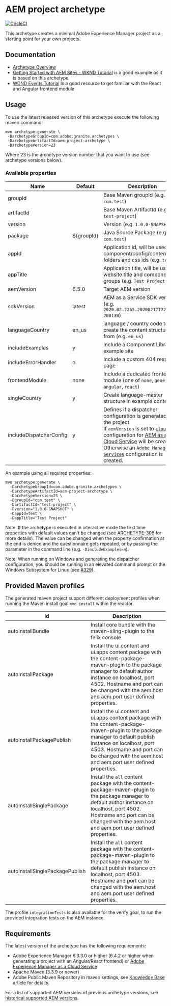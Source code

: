 # AEM project archetype

[![CircleCI](https://circleci.com/gh/adobe/aem-project-archetype.svg?style=svg)](https://circleci.com/gh/adobe/aem-project-archetype)

This archetype creates a minimal Adobe Experience Manager project as a starting point for your own projects.

## Documentation

* [Archetype Overview](https://www.adobe.com/go/aem_archetype)
* [Getting Started with AEM Sites - WKND Tutorial](https://docs.adobe.com/content/help/en/experience-manager-learn/getting-started-wknd-tutorial-develop/overview.html) is a good example as it is based on this 
archetype
* [WDND Events Tutorial](https://helpx.adobe.com/experience-manager/kt/sites/using/getting-started-spa-wknd-tutorial-develop.html) Is a 
good resource to get familiar with the React and Angular frontend module 

## Usage

To use the latest released version of this archetype execute the following maven command:

    mvn archetype:generate \
     -DarchetypeGroupId=com.adobe.granite.archetypes \
     -DarchetypeArtifactId=aem-project-archetype \
     -DarchetypeVersion=23

Where 23 is the archetype version number that you want to use (see archetype versions below).

### Available properties

Name                        | Default  | Description
----------------------------|----------|--------------------
groupId                     |          | Base Maven groupId (e.g. `com.test`) 
artifactId                  |          | Base Maven ArtifactId (e.g. `test-project`)
version                     |          | Version (e.g. `1.0.0-SNAPSHOT`)
package                     |${groupId}| Java Source Package (e.g. `com.test`)
appId                       |          | Application id, will be used for component/config/content folders and css ids (e.g. `test`
appTitle                    |          | Application title, will be used for website title and components groups (e.g. `Test Project`
aemVersion                  |   6.5.0  | Target AEM version
sdkVersion                  |   latest | AEM as a Service SDK version (e.g. `2020.02.2265.20200217T222518Z-200130`)
languageCountry             |   en_us  | language / country code to create the content structure from (e.g. `en_us`)
includeExamples             |     y    | Include a Component Library example site
includeErrorHandler         |     n    | Include a custom 404 response page
frontendModule              |    none  | Include a dedicated frontend module (one of `none`, `general`, `angular`, `react`)
singleCountry               |     y    | Create language-master structure in example content
includeDispatcherConfig     |     y    | Defines if a dispatcher configuration is generated for the project <br>If `aemVersion` is set to [`cloud`](https://github.com/adobe/aem-project-archetype/tree/master/src/main/archetype/dispatcher.cloud) a configuration for [AEM as a Cloud Service](https://docs.adobe.com/content/help/en/experience-manager-cloud-service/landing/home.html) will be created.<br>Otherwise an [`Adobe Managed Services`](https://github.com/adobe/aem-project-archetype/tree/master/src/main/archetype/dispatcher.ams) configuration is created.

An example using all required properties:

    mvn archetype:generate \
      -DarchetypeGroupId=com.adobe.granite.archetypes \
      -DarchetypeArtifactId=aem-project-archetype \
      -DarchetypeVersion=23 \
      -DgroupId="com.test" \
      -DartifactId="test-project" \
      -Dversion="1.0.0-SNAPSHOT" \
      -DappId=test \
      -DappTitle="Test Project"

Note: If the archetype is executed in interactive mode the first time properties with default values can't be changed (see
[ARCHETYPE-308](https://issues.apache.org/jira/browse/ARCHETYPE-308) for more details). The value can be changed when the property
confirmation at the end is denied and the questionnaire gets repeated, or by passing the parameter in the command line (e.g.
`-DincludeExamples=n`).

Note: When running on Windows and generating the dispatcher configuration, you should be running in an elevated command prompt or the Windows Subsystem for Linux (see [#329](https://github.com/adobe/aem-project-archetype/issues/329)).

## Provided Maven profiles
The generated maven project support different deployment profiles when running the Maven install goal `mvn install` within the reactor.

Id                        | Description
--------------------------|------------------------------
autoInstallBundle         | Install core bundle with the maven-sling-plugin to the felix console
autoInstallPackage        | Install the ui.content and ui.apps content package with the content-package-maven-plugin to the package manager to default author instance on localhost, port 4502. Hostname and port can be changed with the aem.host and aem.port user defined properties.
autoInstallPackagePublish | Install the ui.content and ui.apps content package with the content-package-maven-plugin to the package manager to default publish instance on localhost, port 4503. Hostname and port can be changed with the aem.host and aem.port user defined properties.
autoInstallSinglePackage  | Install the `all` content package with the content-package-maven-plugin to the package manager to default author instance on localhost, port 4502. Hostname and port can be changed with the aem.host and aem.port user defined properties.
autoInstallSinglePackagePublish | Install the `all` content package with the content-package-maven-plugin to the package manager to default publish instance on localhost, port 4503. Hostname and port can be changed with the aem.host and aem.port user defined properties.

The profile `integrationTests` is also available for the verify goal, to run the provided integration tests on the AEM instance.

## Requirements

The latest version of the archetype has the following requirements:

* Adobe Experience Manager 6.3.3.0 or higher (6.4.2 or higher when generating a project with an Angular/React frontend) or [Adobe Experience Manager as a Cloud Service](https://docs.adobe.com/content/help/en/experience-manager-cloud-service/landing/home.html)
* Apache Maven (3.3.9 or newer)
* Adobe Public Maven Repository in maven settings, see [Knowledge Base](https://helpx.adobe.com/experience-manager/kb/SetUpTheAdobeMavenRepository.html) article for details.

For a list of supported AEM versions of previous archetype versions, see [historical supported AEM versions](VERSIONS.md).
